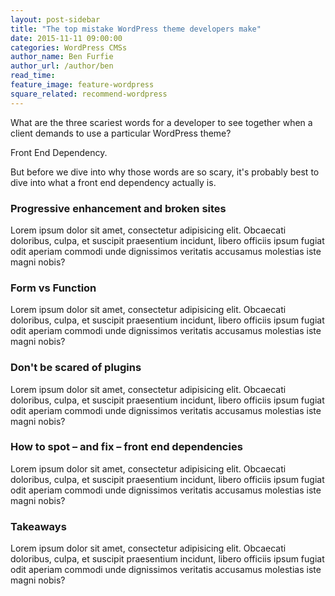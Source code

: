 ```yaml
---
layout: post-sidebar
title: "The top mistake WordPress theme developers make"
date: 2015-11-11 09:00:00
categories: WordPress CMSs
author_name: Ben Furfie
author_url: /author/ben
read_time:
feature_image: feature-wordpress
square_related: recommend-wordpress
---
```


What are the three scariest words for a developer to see together when a client demands to use a particular WordPress theme?

Front End Dependency.

But before we dive into why those words are so scary, it's probably best to dive into what a front end dependency actually is.

### Progressive enhancement and broken sites
Lorem ipsum dolor sit amet, consectetur adipisicing elit. Obcaecati doloribus, culpa, et suscipit praesentium incidunt, libero officiis ipsum fugiat odit aperiam commodi unde dignissimos veritatis accusamus molestias iste magni nobis?

### Form vs Function
Lorem ipsum dolor sit amet, consectetur adipisicing elit. Obcaecati doloribus, culpa, et suscipit praesentium incidunt, libero officiis ipsum fugiat odit aperiam commodi unde dignissimos veritatis accusamus molestias iste magni nobis?

### Don't be scared of plugins
Lorem ipsum dolor sit amet, consectetur adipisicing elit. Obcaecati doloribus, culpa, et suscipit praesentium incidunt, libero officiis ipsum fugiat odit aperiam commodi unde dignissimos veritatis accusamus molestias iste magni nobis?

### How to spot – and fix – front end dependencies
Lorem ipsum dolor sit amet, consectetur adipisicing elit. Obcaecati doloribus, culpa, et suscipit praesentium incidunt, libero officiis ipsum fugiat odit aperiam commodi unde dignissimos veritatis accusamus molestias iste magni nobis?

### Takeaways
Lorem ipsum dolor sit amet, consectetur adipisicing elit. Obcaecati doloribus, culpa, et suscipit praesentium incidunt, libero officiis ipsum fugiat odit aperiam commodi unde dignissimos veritatis accusamus molestias iste magni nobis?
